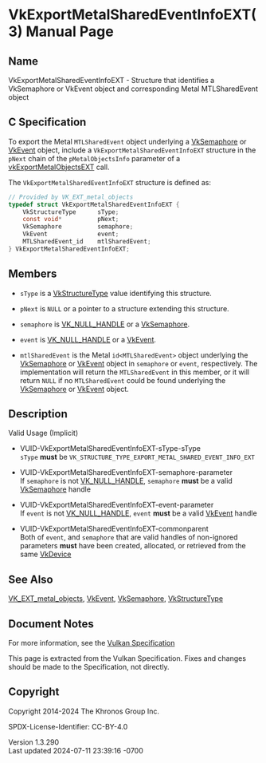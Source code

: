 # VkExportMetalSharedEventInfoEXT(3) Manual Page

## Name

VkExportMetalSharedEventInfoEXT - Structure that identifies a
VkSemaphore or VkEvent object and corresponding Metal MTLSharedEvent
object



## <a href="#_c_specification" class="anchor"></a>C Specification

To export the Metal `MTLSharedEvent` object underlying a
[VkSemaphore](https://registry.khronos.org/vulkan/specs/1.3-extensions/man/html/VkSemaphore.html) or [VkEvent](https://registry.khronos.org/vulkan/specs/1.3-extensions/man/html/VkEvent.html) object,
include a `VkExportMetalSharedEventInfoEXT` structure in the `pNext`
chain of the `pMetalObjectsInfo` parameter of a
[vkExportMetalObjectsEXT](https://registry.khronos.org/vulkan/specs/1.3-extensions/man/html/vkExportMetalObjectsEXT.html) call.

The `VkExportMetalSharedEventInfoEXT` structure is defined as:

``` c
// Provided by VK_EXT_metal_objects
typedef struct VkExportMetalSharedEventInfoEXT {
    VkStructureType      sType;
    const void*          pNext;
    VkSemaphore          semaphore;
    VkEvent              event;
    MTLSharedEvent_id    mtlSharedEvent;
} VkExportMetalSharedEventInfoEXT;
```

## <a href="#_members" class="anchor"></a>Members

- `sType` is a [VkStructureType](https://registry.khronos.org/vulkan/specs/1.3-extensions/man/html/VkStructureType.html) value identifying
  this structure.

- `pNext` is `NULL` or a pointer to a structure extending this
  structure.

- `semaphore` is [VK_NULL_HANDLE](https://registry.khronos.org/vulkan/specs/1.3-extensions/man/html/VK_NULL_HANDLE.html) or a
  [VkSemaphore](https://registry.khronos.org/vulkan/specs/1.3-extensions/man/html/VkSemaphore.html).

- `event` is [VK_NULL_HANDLE](https://registry.khronos.org/vulkan/specs/1.3-extensions/man/html/VK_NULL_HANDLE.html) or a
  [VkEvent](https://registry.khronos.org/vulkan/specs/1.3-extensions/man/html/VkEvent.html).

- `mtlSharedEvent` is the Metal `id<MTLSharedEvent>` object underlying
  the [VkSemaphore](https://registry.khronos.org/vulkan/specs/1.3-extensions/man/html/VkSemaphore.html) or [VkEvent](https://registry.khronos.org/vulkan/specs/1.3-extensions/man/html/VkEvent.html) object
  in `semaphore` or `event`, respectively. The implementation will
  return the `MTLSharedEvent` in this member, or it will return `NULL`
  if no `MTLSharedEvent` could be found underlying the
  [VkSemaphore](https://registry.khronos.org/vulkan/specs/1.3-extensions/man/html/VkSemaphore.html) or [VkEvent](https://registry.khronos.org/vulkan/specs/1.3-extensions/man/html/VkEvent.html) object.

## <a href="#_description" class="anchor"></a>Description

Valid Usage (Implicit)

- <a href="#VUID-VkExportMetalSharedEventInfoEXT-sType-sType"
  id="VUID-VkExportMetalSharedEventInfoEXT-sType-sType"></a>
  VUID-VkExportMetalSharedEventInfoEXT-sType-sType  
  `sType` **must** be
  `VK_STRUCTURE_TYPE_EXPORT_METAL_SHARED_EVENT_INFO_EXT`

- <a href="#VUID-VkExportMetalSharedEventInfoEXT-semaphore-parameter"
  id="VUID-VkExportMetalSharedEventInfoEXT-semaphore-parameter"></a>
  VUID-VkExportMetalSharedEventInfoEXT-semaphore-parameter  
  If `semaphore` is not [VK_NULL_HANDLE](https://registry.khronos.org/vulkan/specs/1.3-extensions/man/html/VK_NULL_HANDLE.html),
  `semaphore` **must** be a valid [VkSemaphore](https://registry.khronos.org/vulkan/specs/1.3-extensions/man/html/VkSemaphore.html) handle

- <a href="#VUID-VkExportMetalSharedEventInfoEXT-event-parameter"
  id="VUID-VkExportMetalSharedEventInfoEXT-event-parameter"></a>
  VUID-VkExportMetalSharedEventInfoEXT-event-parameter  
  If `event` is not [VK_NULL_HANDLE](https://registry.khronos.org/vulkan/specs/1.3-extensions/man/html/VK_NULL_HANDLE.html), `event`
  **must** be a valid [VkEvent](https://registry.khronos.org/vulkan/specs/1.3-extensions/man/html/VkEvent.html) handle

- <a href="#VUID-VkExportMetalSharedEventInfoEXT-commonparent"
  id="VUID-VkExportMetalSharedEventInfoEXT-commonparent"></a>
  VUID-VkExportMetalSharedEventInfoEXT-commonparent  
  Both of `event`, and `semaphore` that are valid handles of non-ignored
  parameters **must** have been created, allocated, or retrieved from
  the same [VkDevice](https://registry.khronos.org/vulkan/specs/1.3-extensions/man/html/VkDevice.html)

## <a href="#_see_also" class="anchor"></a>See Also

[VK_EXT_metal_objects](https://registry.khronos.org/vulkan/specs/1.3-extensions/man/html/VK_EXT_metal_objects.html),
[VkEvent](https://registry.khronos.org/vulkan/specs/1.3-extensions/man/html/VkEvent.html), [VkSemaphore](https://registry.khronos.org/vulkan/specs/1.3-extensions/man/html/VkSemaphore.html),
[VkStructureType](https://registry.khronos.org/vulkan/specs/1.3-extensions/man/html/VkStructureType.html)

## <a href="#_document_notes" class="anchor"></a>Document Notes

For more information, see the <a
href="https://registry.khronos.org/vulkan/specs/1.3-extensions/html/vkspec.html#VkExportMetalSharedEventInfoEXT"
target="_blank" rel="noopener">Vulkan Specification</a>

This page is extracted from the Vulkan Specification. Fixes and changes
should be made to the Specification, not directly.

## <a href="#_copyright" class="anchor"></a>Copyright

Copyright 2014-2024 The Khronos Group Inc.

SPDX-License-Identifier: CC-BY-4.0

Version 1.3.290  
Last updated 2024-07-11 23:39:16 -0700
